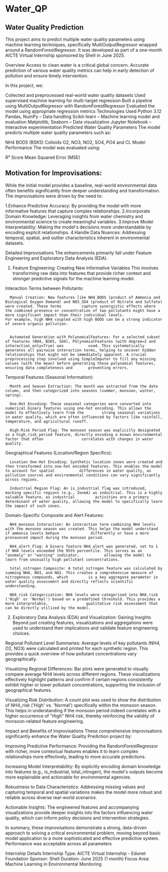 # Water_QP
## Water Quality Prediction 

This project aims to predict multiple water quality parameters using machine learning techniques, specifically MultiOutputRegressor wrapped around a RandomForestRegressor. It was developed as part of a one-month AICTE Virtual Internship sponsored by Shell in June 2025.

Overview
Access to clean water is a critical global concern. Accurate prediction of various water quality metrics can help in early detection of pollution and ensure timely intervention.

In this project, we:

Collected and preprocessed real-world water quality datasets
Used supervised machine learning for multi-target regression
Built a pipeline using MultiOutputRegressor with RandomForestRegressor
Evaluated the model using appropriate regression metrics
Technologies Used
Python 3.12
Pandas, NumPy – Data handling
Scikit-learn – Machine learning model and evaluation
Matplotlib, Seaborn – Data visualization
Jupyter Notebook – Interactive experimentation
Predicted Water Quality Parameters
The model predicts multiple water quality parameters such as:

NH4
BOD5 (BSK5)
Colloids
O2, NO3, NO2, SO4, PO4 and
CL
Model Performance
The model was evaluated using:

R² Score
Mean Squared Error (MSE)

## Motivation for Improvisations:
While the initial model provides a baseline, real-world environmental data often benefits significantly from deeper understanding and transformation. The improvisations were driven by the need to:

1.Enhance Predictive Accuracy: By providing the model with more informative features that capture complex relationships.
2.Incorporate Domain Knowledge: Leveraging insights from water chemistry and environmental science to create meaningful variables.
3.Improve Model Interpretability: Making the model's decisions more understandable by encoding explicit relationships.
4.Handle Data Nuances: Addressing temporal, spatial, and outlier characteristics inherent in environmental datasets.

Detailed Improvisations
The enhancements primarily fall under Feature Engineering and Exploratory Data Analysis (EDA).

1. Feature Engineering: Creating New Informative Variables
This involves transforming raw data into features that provide richer context and stronger predictive signals for the machine learning model.

  Interaction Terms between Pollutants:

      Manual Creation: New features like NH4_BOD5 (product of Ammonia and Biological Oxygen Demand) and NO3_SO4 (product of Nitrate and Sulfate) were created. These terms         capture synergistic effects where the combined presence or concentration of two pollutants might have a more significant impact than their individual levels.                For example, high NH4 coupled with high BOD5 can be a strong indicator of severe organic pollution.


      Automated Generation with PolynomialFeatures: For a selected subset of features (NH4, BSK5, SO4), PolynomialFeatures (with degree=2 and interaction_only=True) was           used. This systematically generates all pairwise interaction terms, helping to uncover hidden relationships that might not be immediately apparent. A crucial                preprocessing step involved using SimpleImputer to fill any missing values (with the mean) before generating these polynomial features, ensuring data completeness and       preventing errors.

Temporal Features (Seasonal Information):

      Month and Season Extraction: The month was extracted from the date column, and then categorized into seasons (summer, monsoon, winter, spring).

      One-Hot Encoding: These seasonal categories were converted into numerical binary features using one-hot encoding. This allows the model to effectively learn from the        strong seasonal variations in water quality, which are often influenced by factors like rainfall, temperature, and agricultural runoff.

      High-Risk Period Flag: The monsoon season was explicitly designated as a high_risk_period feature, directly encoding a known environmental factor that often                 correlates with changes in water quality.

Geographical Features (Location/Region Specifics):

      Location One-Hot Encoding: Synthetic location zones were created and then transformed into one-hot encoded features. This enables the model to account for spatial           differences in water quality, as pollution sources and environmental conditions can vary significantly across regions.

      Industrial Region Flag: An is_industrial flag was introduced, marking specific regions (e.g., ZoneA) as industrial. This is a highly valuable feature, as industrial         activities are a primary determinant of water quality, allowing the model to specifically learn the impact of such zones.

Domain-Specific Composite and Alert Features:

      NH4_monsoon Interaction: An interaction term combining NH4 levels with the monsoon season was created. This helps the model understand if ammonia levels behave              differently or have a more pronounced impact during the monsoon period.
      
      NH4_alert Flag: A binary feature NH4_alert was generated, set to 1 if NH4 levels exceeded the 95th percentile. This serves as an "anomaly" or "warning" indicator,           allowing the model to learn from unusually high pollutant concentrations.

      total_nitrogen Composite: A total_nitrogen feature was calculated by summing NH4, NO3, and NO2. This creates a comprehensive measure of nitrogenous compounds, which         is a key aggregate parameter in water quality assessment and directly reflects scientific understanding.
      
      NH4_risk Categorization: NH4 levels were categorized into NH4_risk ('High' or 'Normal') based on a predefined threshold. This provides a more interpretable,                 qualitative risk assessment that can be directly utilized by the model.

2. Exploratory Data Analysis (EDA) and Visualization: Gaining Insights
Beyond just creating features, visualizations and aggregations were used to understand their implications and validate feature engineering choices.

  Regional Pollutant Level Summaries: Average levels of key pollutants (NH4, O2, NO3) were calculated and printed for each synthetic region. This provides a quick overview    of how pollutant concentrations vary geographically.

  Visualizing Regional Differences: Bar plots were generated to visually compare average NH4 levels across different regions. These visualizations effectively highlight       patterns and confirm if certain regions consistently exhibit higher or lower pollutant concentrations, supporting the inclusion of geographical features.

  Visualizing Risk Distribution: A count plot was used to show the distribution of NH4_risk ('High' vs. 'Normal') specifically within the monsoon season. This helps in        understanding if the monsoon period indeed correlates with a higher occurrence of "High" NH4 risk, thereby reinforcing the validity of monsoon-related feature               engineering.

Impact and Benefits of Improvisations
These comprehensive improvisations significantly enhance the Water Quality Prediction project by:

Improving Predictive Performance: Providing the RandomForestRegressor with richer, more contextual features enables it to learn complex relationships more effectively, leading to more accurate predictions.

Increasing Model Interpretability: By explicitly encoding domain knowledge into features (e.g., is_industrial, total_nitrogen), the model's outputs become more explainable and actionable for environmental agencies.

Robustness to Data Characteristics: Addressing missing values and capturing temporal and spatial variations makes the model more robust and reliable across diverse real-world scenarios.

Actionable Insights: The engineered features and accompanying visualizations provide deeper insights into the factors influencing water quality, which can inform policy decisions and intervention strategies.

In summary, these improvisations demonstrate a strong, data-driven approach to solving a critical environmental problem, moving beyond basic model application to a more sophisticated and effective predictive system.
Performance was acceptable across all parameters

Internship Details
Internship Type: AICTE Virtual Internship - Edunet Foundation
Sponsor: Shell
Duration: June 2025 (1 month)
Focus Area: Machine Learning in Environmental Monitoring
